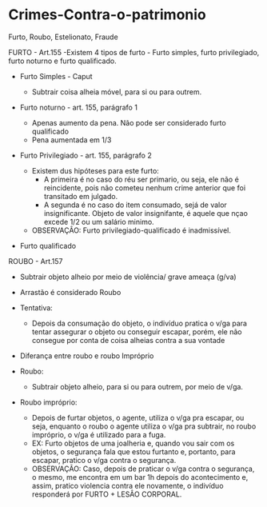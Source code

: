 # Crimes-Contra-o-patrimonio
Furto, Roubo, Estelionato, Fraude

FURTO - Art.155
-Existem 4 tipos de furto - Furto simples, furto privilegiado, furto noturno e furto qualificado.
 - Furto Simples - Caput
   - Subtrair coisa alheia móvel, para si ou para outrem.
  
 - Furto noturno - art. 155, parágrafo 1
   - Apenas aumento da pena. Não pode ser considerado furto qualificado
   - Pena aumentada em 1/3
   
 - Furto Privilegiado - art. 155, parágrafo 2
   - Existem dus hipóteses para este furto:
     - A primeira é no caso do réu ser primario, ou seja, ele não é reincidente, pois não cometeu nenhum crime anterior que foi transitado em julgado.
     - A segunda é no caso do item consumado, sejá de valor insignificante. Objeto de valor insignifante, é aquele que nçao excede 1/2 ou um salário minimo.
   - OBSERVAÇÂO: Furto privilegiado-qualificado é inadmissível.
 
 - Furto qualificado 
 
 










ROUBO - Art.157
- Subtrair objeto alheio por meio de violência/ grave ameaça (g/va)
- Arrastão é considerado Roubo

 - Tentativa:
   - Depois da consumação do objeto, o indivíduo pratica o v/ga para tentar assegurar o objeto ou conseguir escapar, porém, ele não consegue por conta de coisa alheias contra a sua vontade
 - Diferança entre roubo e roubo Impróprio

  - Roubo: 
    - Subtrair objeto alheio, para si ou para outrem, por meio de v/ga.
     
  - Roubo impróprio:
    - Depois de furtar objetos, o agente, utiliza o v/ga pra escapar, ou seja, enquanto o roubo o agente utiliza o v/ga pra subtrair, no roubo impróprio, o v/ga é utilizado para a fuga.
    - EX: Furto objetos de uma joalheria e, quando vou sair com os objetos, o segurança fala que estou furtanto e, portanto, para escapar, pratico o v/ga contra o segurança.
    - OBSERVAÇÃO: Caso, depois de praticar o v/ga contra o segurança, o mesmo, me encontra em um bar 1h depois do acontecimento e, assim, pratico violencia contra ele novamente, o indivíduo responderá por FURTO + LESÂO CORPORAL.
    
  

